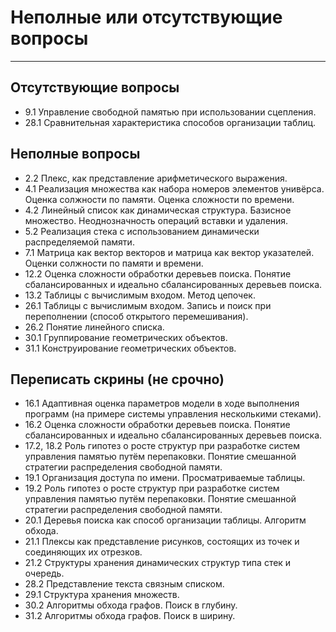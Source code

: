 # Неполные или отсутствующие вопросы

---

## Отсутствующие вопросы

- 9.1 Управление свободной памятью при использовании сцепления.
- 28.1 Сравнительная характеристика способов организации таблиц.

## Неполные вопросы

- 2.2 Плекс, как представление арифметического выражения.
- 4.1 Реализация множества как набора номеров элементов унивёрса. Оценка солжности по памяти. Оценка сложности по времени.
- 4.2 Линейный список как динамическая структура. Базисное множество. Неоднозначность операций вставки и удаления.
- 5.2 Реализация стека с использованием динамически распределяемой памяти.
- 7.1 Матрица как вектор векторов и матрица как вектор указателей. Оценки солжности по памяти и времени.
- 12.2 Оценка сложности обработки деревьев поиска. Понятие сбалансированных и идеально сбалансированных деревьев поиска.
- 13.2 Таблицы с вычислимым входом. Метод цепочек.
- 26.1 Таблицы с вычислимым входом. Запись и поиск при переполнении (способ открытого перемешивания).
- 26.2 Понятие линейного списка.
- 30.1 Группирование геометрических объектов.
- 31.1 Конструирование геометрических объектов.

## Переписать скрины (не срочно)

- 16.1 Адаптивная оценка параметров модели в ходе выполнения программ (на примере системы управления несколькими стеками).
- 16.2 Оценка сложности обработки деревьев поиска. Понятие сбалансированных и идеально сбалансированных деревьев поиска.
- 17.2, 18.2 Роль гипотез о росте структур при разработке систем управления памятью путём перепаковки. Понятие смешанной стратегии распределения свободной памяти.
- 19.1 Организация доступа по имени. Просматриваемые таблицы.
- 19.2 Роль гипотез о росте структур при разработке систем управления памятью путём перепаковки. Понятие смешанной стратегии распределения свободной памяти.
- 20.1 Деревья поиска как способ организации таблицы. Алгоритм обхода.
- 21.1 Плексы как представление рисунков, состоящих из точек и соединяющих их отрезков.
- 21.2 Структуры хранения динамических структур типа стек и очередь.
- 28.2 Представление текста связным списком.
- 29.1 Структура хранения множеств.
- 30.2 Алгоритмы обхода графов. Поиск в глубину.
- 31.2 Алгоритмы обхода графов. Поиск в ширину.
